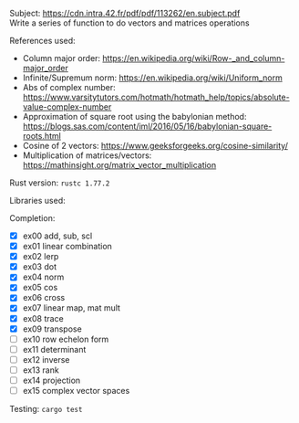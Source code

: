 Subject: https://cdn.intra.42.fr/pdf/pdf/113262/en.subject.pdf \
Write a series of function to do vectors and matrices operations

References used:
- Column major order: https://en.wikipedia.org/wiki/Row-_and_column-major_order
- Infinite/Supremum norm: https://en.wikipedia.org/wiki/Uniform_norm
- Abs of complex number: https://www.varsitytutors.com/hotmath/hotmath_help/topics/absolute-value-complex-number
- Approximation of square root using the babylonian method: https://blogs.sas.com/content/iml/2016/05/16/babylonian-square-roots.html
- Cosine of 2 vectors: https://www.geeksforgeeks.org/cosine-similarity/
- Multiplication of matrices/vectors: https://mathinsight.org/matrix_vector_multiplication

Rust version: `rustc 1.77.2`

Libraries used:

Completion:
- [x] ex00 add, sub, scl
- [x] ex01 linear combination
- [x] ex02 lerp
- [x] ex03 dot
- [x] ex04 norm
- [x] ex05 cos
- [x] ex06 cross
- [x] ex07 linear map, mat mult
- [x] ex08 trace
- [x] ex09 transpose
- [ ] ex10 row echelon form
- [ ] ex11 determinant
- [ ] ex12 inverse
- [ ] ex13 rank
- [ ] ex14 projection
- [ ] ex15 complex vector spaces

Testing:
`cargo test`